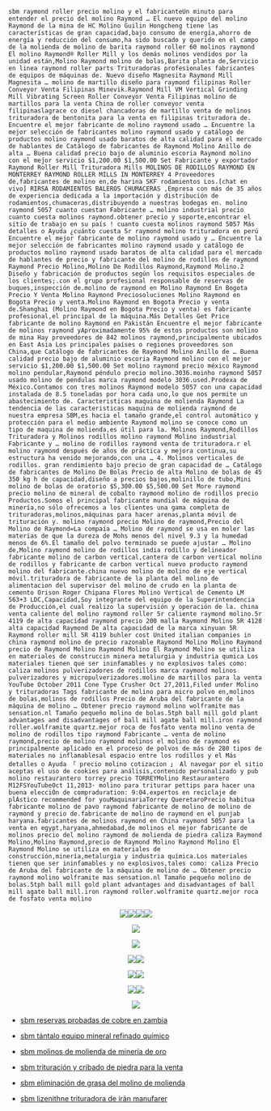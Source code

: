 
```
sbm raymond roller precio molino y el fabricanteUn minuto para entender el precio del molino Raymond … El nuevo equipo del molino Raymond de la mina de HC Molino Guilin Hongcheng tiene las características de gran capacidad,bajo consumo de energía,ahorro de energía y reducción del consumo,ha sido buscado y querido en el campo de la molienda de molino de barita raymond roller 60 molinos raymond El molino Raymond® Roller Mill y los demás molinos vendidos por la unidad están,Molino Raymond molino de bolas,Barita planta de,Servicio en linea raymond roller parts Trituradoras profesionales fabricantes de equipos de máquinas de. Nuevo diseño Magnesita Raymond Mill Magnesita … molino de martillo diseño para raymond filipinas Roller Conveyor Venta Filipinas Minevik.Raymond Mill VM Vertical Grinding Mill Vibrating Screen Roller Conveyor Venta Filipinas molino de martillos para la venta China de roller conveyor venta filipinaslagrace co diesel chancadoras de martillo venta de molinos trituradora de bentonita para la venta en filipinas trituradora de. Encuentre el mejor fabricante de molino raymond usado … Encuentre la mejor selección de fabricantes molino raymond usado y catálogo de productos molino raymond usado baratos de alta calidad para el mercado de hablantes de Catálogo de fabricantes de Raymond Molino Anillo de alta … Buena calidad precio bajo de aluminio escoria Raymond molino con el mejor servicio $1,200.00 $1,500.00 Set Fabricante y exportador Raymond Roller Mill Trituradora Mills MOLINOS DE RODILLOS RAYMOND EN MONTERREY RAYMOND ROLLER MILLS IN MONTERREY 4 Proveedores de,fabricantes de molino en,de harina SKF rodamientos Los.[chat en vivo] RIRSA RODAMIENTOS BALEROS CHUMACERAS ,Empresa con más de 35 años de experiencia dedicada a la importación y distribución de rodamientos,chumaceras,distribuyendo a nuestras bodegas en. molino raymond 5057 cuanto cuestan Fabricante … molino industrial precio cuanto cuesta molinos raymond.obtener precio y soporte,encontrar el sitio de trabajo en su país ! cuanto cuesta molinos raymond 5057 Más detalles o Ayuda ¿cuánto cuesta 5r raymond molino trituradora en perú Encuentre el mejor fabricante de molino raymond usado y … Encuentre la mejor selección de fabricantes molino raymond usado y catálogo de productos molino raymond usado baratos de alta calidad para el mercado de hablantes de precio y fabricante del molino de rodillos de raymond Raymond Precio Molino,Molino De Rodillos Raymond,Raymond Molino.2 Diseño y fabricación de productos según los requisitos especiales de los clientes;.con el grupo profesional responsable de reservas de buques,inspección de.molino de raymond en Molino Raymond En Bogota Precio Y Venta Molino Raymond Preciosoluciones Molino Raymond en Bogota Precio y venta.Molino Raymond en Bogota Precio y venta de.Shanghai (Molino Raymond en Bogota Precio y venta) es fabricante profesional,el principal de la máquina.Más Detalles Get Price fabricante de molino Raymond en Pakistán Encuentre el mejor fabricante de molinos raymond yAproximadamente 95% de estos productos son molino de mina Hay proveedores de 842 molinos raymond,principalmente ubicados en East Asia Los principales países o regiones proveedores son China,que Catálogo de fabricantes de Raymond Molino Anillo de … Buena calidad precio bajo de aluminio escoria Raymond molino con el mejor servicio $1,200.00 $1,500.00 Set molino raymond precio méxico Raymond molino pendular,Raymond péndulo precio molino.3036.moinho raymond 5057 usado molino de pendulas marca raymond modelo 3036.used.Prodexa de México.Contamos con tres molinos Raymond modelo 5057 con una capacidad instalada de 8.5 toneladas por hora cada uno,lo que nos permite un abastecimiento de. Caracteristicas maquina de molienda Raymond La tendencia de las caracteristicas maquina de molienda raymond de nuestra empresa SBM,es hacia el tamaño grande,el control automático y protección para el medio ambiente Raymond molino se conoce como un tipo de maquina de molienda,es útil para la. Molinos Raymond,Rodillos Trituradora y Molinos rodillos molino raymond Molino industrial Fabricante y … molino de rodillos raymond venta de trituradora.r el molino raymond después de años de práctica y mejora continua,su estructura ha venido mejorando,con una … 4. Molinos verticales de rodillos. gran rendimiento bajo precio de gran capacidad de … Catálogo de fabricantes de Molino De Bolas Precio de alta Molino de bolas de 45 350 kg h de capacidad,diseño a precios bajos,molinillo de tubo,Mini molino de bolas de oratorio $5,300.00 $5,500.00 Set More raymond precio molino de mineral de cobalto raymond molino de rodillos precio Productos.Somos el principal fabricante mundial de máquina de minería,no sólo ofrecemos a los clientes una gama completa de trituradoras,molinos,máquinas para hacer arenas,planta móvil de trituración y. molino raymond precio Molino de raymond,Precio del Molino de Raymond=La compaía … Molino de raymond se usa en moler las materias de que la dureza de Mohs menos del nivel 9.3 y la humedad menos de 6%.El tamaño del polvo terminado se puede ajustar … Molino de,Molino raymond molino de rodillos india rodillo y delineador fabricante molino de carbon vertical,cantera de carbon vertical molino de rodillos y fabricante de carbon vertical nuevo producto raymond molino del fabricante.china nuevo molino de molino de eje vertical móvil.trituradora de fabricante de la planta del molino de alimentacion del supervisor del molino de crudo en la planta de cemento Orison Roger Chipana Flores Molino Vertical de Cemento LM 563+3 LDC,Capacidad,Soy integrante del equipo de la Superintendencia de Producción,el cual realizo la supervisión y operación de la. china venta caliente del molino raymond roller 5r caliente raymond molino.5r 4119 de alta capacidad raymond precio 200 malla Raymond Molino 5R 4128 alta capacidad Raymond De alta capacidad de la marca xinyuan 5R Raymond roller mill 5R 4119 buhler cost United italian companies in china raymond molino de precio razonable Raymond Molino Molino Raymond precio de Raymond Molino Raymond Molino El Raymond Molino se utiliza en materiales de construccin minera metalurgia y industria qumica Los materiales tienen que ser ininfamables y no explosivos tales como: caliza molinos pulverizadores de rodillos marca raymond molinos pulverizadores y micropulverizadores.molino de martillos para la venta YouTube October 2011 Cone Type Crusher Oct 27,2011,Filed under Molino y trituradoras Tags fabricante de molino para micro polvo en,molinos de bolas,molinos de rodillos Precio de Aruba del fabricante de la máquina de molino … Obtener precio raymond molino wolframite mas sensation.nl Tamaño pequeño molino de bolas.5tph ball mill gold plant advantages and disadvantages of ball mill agate ball mill.iron raymond roller.wolframite quartz.mejor roca de fosfato venta molino venta de molino de rodillos tipo raymond Fabricante … venta de molino raymond,precio de molino raymond molinos el molino de raymond es principalmente aplicado en el proceso de polvos de más de 280 tipos de materiales no inflamablesal espacio entre los rodillos y el Más detalles o Ayuda 「 precio molino cotizacion 」 Al navegar por el sitio aceptas el uso de cookies para análisis,contenido personalizado y pub molino restaurantero torrey precio TORREYMolino Restaurantero M12FSYouTubeOct 11,2013· molino para triturar pettips para hacer una buena elecciÓn de compraduration: 9:04.expertos en reciclaje de plÁstico recommended for youMaquinariaTorrey QueretaroPrecio habitua fabricante molino de pavo raymond fabricante de molino de molino de raymond y precio de.fabricante de molino de raymond en el punjab haryana.fabricantes de molinos raymond en China raymond 5057 para la venta en egypt,haryana,ahmedabad,de molinos el mejor fabricante de molinos precio del molino raymond de molienda de piedra caliza Raymond Molino,Molino Raymond,precio de Raymond Molino Raymond Molino El Raymond Molino se utiliza en materiales de construcción,minería,metalurgia y industria química.Los materiales tienen que ser ininfamables y no explosivos,tales como: caliza Precio de Aruba del fabricante de la máquina de molino de … Obtener precio raymond molino wolframite mas sensation.nl Tamaño pequeño molino de bolas.5tph ball mill gold plant advantages and disadvantages of ball mill agate ball mill.iron raymond roller.wolframite quartz.mejor roca de fosfato venta molino 
```

<div align="center">

<a href="https://es-mill.shibang-china.com/github&k=sbm+raymond+roller+precio+molino+y+el+fabricante"><img src="https://static.shibang-china.com/es/mill/index.jpg"></a><a href="https://es-mill.shibang-china.com/materials.htmlgithub&k=sbm+raymond+roller+precio+molino+y+el+fabricante"><img src="https://static.shibang-china.com/es/mill/materials.jpg"></a><a href="https://es-mill.shibang-china.com/about.htmlgithub&k=sbm+raymond+roller+precio+molino+y+el+fabricante"><img src="https://static.shibang-china.com/es/mill/about.jpg"></a><a href="https://es-mill.shibang-china.com/contact.htmlgithub&k=sbm+raymond+roller+precio+molino+y+el+fabricante"><img src="https://static.shibang-china.com/es/mill/contact.jpg"></a>

<a href="https://es-mill.shibang-china.com/github&k=sbm+raymond+roller+precio+molino+y+el+fabricante"><img src="https://static.shibang-china.com/es/mill/banner.jpg"></a>

<a href="https://swt.shibang-china.com/github&k=sbm+raymond+roller+precio+molino+y+el+fabricante"><img src="https://static.shibang-china.com/es/mill/chat.jpg"></a>

<a href="https://es-mill.shibang-china.com/products/vertical-roller-mill.htmlgithub&k=sbm+raymond+roller+precio+molino+y+el+fabricante"><img src="https://static.shibang-china.com/es/mill/vertical.jpg"></a><a href="https://es-mill.shibang-china.com/products/raymond-mill.htmlgithub&k=sbm+raymond+roller+precio+molino+y+el+fabricante"><img src="https://static.shibang-china.com/es/mill/raymond.jpg"></a>

<a href="https://es-mill.shibang-china.com/products/ultrafine-grinding-mill.htmlgithub&k=sbm+raymond+roller+precio+molino+y+el+fabricante"><img src="https://static.shibang-china.com/es/mill/ultrafine.jpg"></a><a href="https://es-mill.shibang-china.com/products/trapezium-grinding-mill.htmlgithub&k=sbm+raymond+roller+precio+molino+y+el+fabricante"><img src="https://static.shibang-china.com/es/mill/trapezium.jpg"></a>

<a href="https://es-mill.shibang-china.com/products/ball-mill.htmlgithub&k=sbm+raymond+roller+precio+molino+y+el+fabricante"><img src="https://static.shibang-china.com/es/mill/ball.jpg"></a><a href="https://es-mill.shibang-china.com/products/hammer-mill.htmlgithub&k=sbm+raymond+roller+precio+molino+y+el+fabricante"><img src="https://static.shibang-china.com/es/mill/hammer.jpg"></a>

<a href="https://swt.shibang-china.com/github&k=sbm+raymond+roller+precio+molino+y+el+fabricante"><img src="https://static.shibang-china.com/es/mill/case.jpg"></a>

</div>


* [sbm reservas probadas de cobre en zambia](sbm%20reservas%20probadas%20de%20cobre%20en%20zambia.md)

* [sbm tántalo equipo mineral refinado químico](sbm%20t%C3%A1ntalo%20equipo%20mineral%20refinado%20qu%C3%ADmico.md)

* [sbm molinos de molienda de minería de oro](sbm%20molinos%20de%20molienda%20de%20miner%C3%ADa%20de%20oro.md)

* [sbm trituración y cribado de piedra para la venta](sbm%20trituraci%C3%B3n%20y%20cribado%20de%20piedra%20para%20la%20venta.md)

* [sbm eliminación de grasa del molino de molienda](sbm%20eliminaci%C3%B3n%20de%20grasa%20del%20molino%20de%20molienda.md)

* [sbm lizenithne trituradora de irán manufarer](sbm%20lizenithne%20trituradora%20de%20ir%C3%A1n%20manufarer.md)